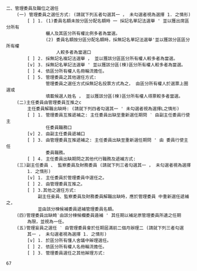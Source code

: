     二、管理委員及職位之選任
        (一) 管理委員之選任方式: (請就下列五者勾選其一 ， 未勾選者視為選擇 1. 之情形)
            [ ] 1. (1)委員名額未按分區分配名額時 一 採記名單記法選舉 ' 並以獲出席區分所有
                   欐人及其區分所有權比例多者為當選。
                   (2) 委員名額按分區分配名額時，採無記名單記法選舉'並以獲該分區區分所有權
                       人較多者為當選口
            [ ] 2. 採無記名複記法選舉 ， 並以獲該分區區分所有權人較多者為當選。
            [v] 3. 採無記名單記法選舉 ' 並以獲該分區(楝)區分所有權人較多者為當選。
            [ ] 4. 依區分所有權人名冊輪流擔任。
            [ ] 5. 管理委員之其他選任方式:
                   管理委員之選任方式採無記名投票方式為之， 由區分所有權人於選票上圈選或
                   填載候選人姓名 ， 並以獲該分區(楝)區分所有權人得票較多者當選。
        (二)主任委員由管理委員互推之c
            主任委員解職出缺時: (請就下列四者勾選其一 ' 未勾選者視為選擇L之情形)
            [ ] 1. 管理委員互推遞補之: 主任委員出缺至重新選任期問 ‵ 由副主任委員行使主
                   任委員職務口
            [v] 2. 由副主任委員遞補口
            [ ] 3. 由管理委員互推遞補之: 主任委員出缺至重新選任期問 ' 由 委員行使主任
                   委員職務。
            [ ] 4. 主任委員出缺期問之其他代行職務及遞補方式:
        (三)副主任委員 、 監察委員及財務委員 (請就下列三者勾選其一 ， 未勾選者視為選擇
            1. 之惰形)
            [v] 1. 主任委員於管理委員中選任之。
            [ ] 2. 由管理委員互推之。
            [ ] 3.其他之選任方式:
                副主任妾員、監察委員及財務委員解職出缺時，應於管理委員 中重新選任遞補之，
                並由該分楝候補委員遞補管理委員名額。
        (四)管理委員出缺畸‵由該分楝候欄委員遁補 ' 其任期以補足原管理委員所遺之任期
            為限，並視為一任。
        (五)管理妄員之選任 ‵ 由管理委員會於任期屆滿前二個月辦理二 (請就下列三者勾選
            其一 ， 未勾選者視為選擇 1. 之情形)
            [v] 1. 於區分所有懂人舍議中辮理選任。
            [ ] 2. 依區分所有權人名冊輪流擔任。
            [ ] 3. 管理委員選任之其他辮理方式:

    67

